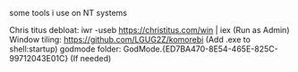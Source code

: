 some tools i use on NT systems

Chris titus debloat: iwr -useb https://christitus.com/win | iex (Run as Admin)
Window tiling: https://github.com/LGUG2Z/komorebi (Add .exe to shell:startup)
godmode folder: GodMode.{ED7BA470-8E54-465E-825C-99712043E01C} (If needed)
